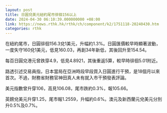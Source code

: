 ```yaml
---
layout: post
title: 日圓兌美元紐約尾市徘徊156以上
date: 2024-04-30 06:10:39.000000000 +08:00
link: https://news.rthk.hk/rthk/ch/component/k2/1751118-20240430.htm
categories: rthk
---
```


在紐約尾市，日圓徘徊156.3兌1美元，升幅約1.3%。日圓匯價較早時顯著波動，一度失守160兌1美元，低見160.03，再創34年新低，其後回升至154.54。

每百日圓兌港元曾跌穿4.9，低見4.8921，其後重返5算，較早時徘徊5.01附近。

路透引述交易員指，日本當局在亞洲時段早段買入日圓進行干預，是18個月以來首次。不過，財務省財務官神田真人未有就入市干預發表評論。

美元指數曾升穿106，高見106.08，尾市跌約0.3%，報105.66。

英鎊兌美元升穿1.25，尾市報1.2559，升幅約0.6%。澳元及新西蘭元兌美元分別升0.5%及0.7%。
